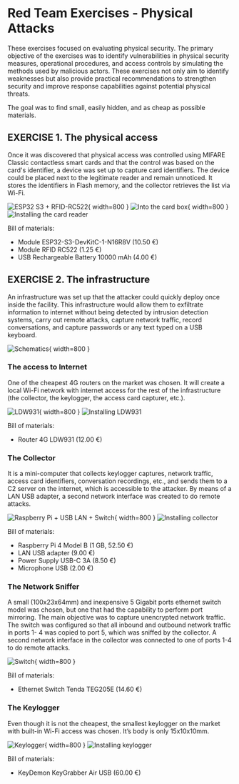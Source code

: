 # Red Team Exercises - Physical Attacks

These exercises focused on evaluating physical security. The primary objective of the exercises was to identify vulnerabilities in physical security measures, operational procedures, and access controls by simulating the methods used by malicious actors.
These exercises not only aim to identify weaknesses but also provide practical recommendations to strengthen security and improve response capabilities against potential physical threats.

The goal was to find small, easily hidden, and as cheap as possible materials.

## EXERCISE 1. The physical access

Once it was discovered that physical access was controlled using MIFARE Classic contactless smart cards and that the control was based on the card's identifier, a device was set up to capture card identifiers. The device could be placed next to the legitimate reader and remain unnoticed. It stores the identifiers in Flash memory, and the collector retrieves the list via Wi-Fi.

![ESP32 S3 + RFID-RC522](https://github.com/socjordi/redteam/blob/main/images/IMG_20250301_180230.jpg){ width=800 }
![Into the card box](https://github.com/socjordi/redteam/blob/main/images/IMG_20250301_175944.jpg){ width=800 }
![Installing the card reader](https://github.com/socjordi/redteam/blob/main/images/card_reader.gif)

Bill of materials:
- Module ESP32-S3-DevKitC-1-N16R8V (10.50 €)
- Module RFID RC522 (1.25 €)
- USB Rechargeable Battery 10000 mAh (4.00 €)

## EXERCISE 2. The infrastructure

An infrastructure was set up that the attacker could quickly deploy once inside the facility. This infrastructure would allow them to exfiltrate information to internet without being detected by intrusion detection systems, carry out remote attacks, capture network traffic, record conversations, and capture passwords or any text typed on a USB keyboard.

![Schematics](https://github.com/socjordi/redteam/blob/main/images/Esquema.png){ width=800 }

### The access to Internet

One of the cheapest 4G routers on the market was chosen. It will create a local Wi-Fi network with internet access for the rest of the infrastructure (the collector, the keylogger, the access card capturer, etc.).

![LDW931](https://github.com/socjordi/redteam/blob/main/images/IMG_20250301_181940.jpg){ width=800 }
![Installing LDW931](https://github.com/socjordi/redteam/blob/main/images/4g.gif)

Bill of materials:
- Router 4G LDW931 (12.00 €)

### The Collector

It is a mini-computer that collects keylogger captures, network traffic, access card identifiers, conversation recordings, etc., and sends them to a C2 server on the internet, which is accessible to the attacker. By means of a LAN USB adapter, a second network interface was created to do remote attacks.

![Raspberry Pi + USB LAN + Switch](https://github.com/socjordi/redteam/blob/main/images/IMG_20250301_182440.jpg){ width=800 }
![Installing collector](https://github.com/socjordi/redteam/blob/main/images/collector.gif)

Bill of materials:
- Raspberry Pi 4 Model B (1 GB, 52.50 €)
- LAN USB adapter (9.00 €)
- Power Supply USB-C 3A (8.50 €)
- Microphone USB (2.00 €)

### The Network Sniffer

A small (100x23x64mm) and inexpensive 5 Gigabit ports ethernet switch model was chosen, but one that had the capability to perform port mirroring. The main objective was to capture unencrypted network traffic. The switch was configured so that all inbound and outbound network traffic in ports 1- 4 was copied to port 5, which was sniffed by the collector. A second network interface in the collector was connected to one of ports 1-4 to do remote attacks.

![Switch](https://github.com/socjordi/redteam/blob/main/images/Switch.png){ width=800 }

Bill of materials:
- Ethernet Switch Tenda TEG205E (14.60 €)

### The Keylogger

Even though it is not the cheapest, the smallest keylogger on the market with built-in Wi-Fi access was chosen. It’s body is only 15x10x10mm.

![Keylogger](https://github.com/socjordi/redteam/blob/main/images/Keylogger.png){ width=800 }
![Installing keylogger](https://github.com/socjordi/redteam/blob/main/images/keylogger.gif)

Bill of materials:
- KeyDemon KeyGrabber Air USB (60.00 €)
